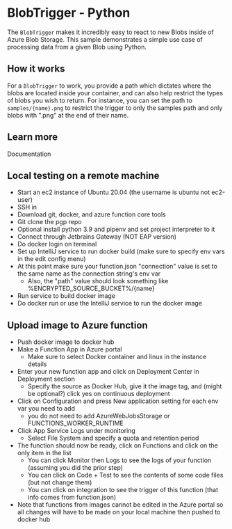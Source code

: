 # BlobTrigger - Python

The `BlobTrigger` makes it incredibly easy to react to new Blobs inside of Azure Blob Storage. This sample demonstrates a simple use case of processing data from a given Blob using Python.

## How it works

For a `BlobTrigger` to work, you provide a path which dictates where the blobs are located inside your container, and can also help restrict the types of blobs you wish to return. For instance, you can set the path to `samples/{name}.png` to restrict the trigger to only the samples path and only blobs with ".png" at the end of their name.

## Learn more

<TODO> Documentation </TODO>

## Local testing on a remote machine

* Start an ec2 instance of Ubuntu 20.04 (the username is ubuntu not ec2-user)
* SSH in
* Download git, docker, and azure function core tools
* Git clone the pgp repo
* Optional install python 3.9 and pipenv and set project interpreter to it
* Connect through Jetbrains Gateway (NOT EAP version)
* Do docker login on terminal
* Set up IntelliJ service to run docker build (make sure to specify env vars in the edit config menu)
* At this point make sure your function.json "connection" value is set to the same name as the connection string's env var
  * Also, the "path" value should look something like %ENCRYPTED_SOURCE_BUCKET%/{name}
* Run service to build docker image
* Do docker run or use the IntelliJ service to run the docker image

## Upload image to Azure function

* Push docker image to docker hub
* Make a Function App in Azure portal
  * Make sure to select Docker container and linux in the instance details
* Enter your new function app and click on Deployment Center in Deployment section
  * Specify the source as Docker Hub, give it the image tag, and (might be optional?) click yes on continuous deployment
* Click on Configuration and press New application setting for each env var you need to add
  * you do not need to add AzureWebJobsStorage or FUNCTIONS_WORKER_RUNTIME
* Click App Service Logs under monitoring
  * Select File System and specify a quota and retention period
* The function should now be ready, click on Functions and click on the only item in the list
  * You can click Monitor then Logs to see the logs of your function (assuming you did the prior step)
  * You can click on Code + Test to see the contents of some code files (but not change them)
  * You can click on integration to see the trigger of this function (that info comes from function.json)
* Note that functions from images cannot be edited in the Azure portal so all changes will have to be made on your local machine then pushed to docker hub